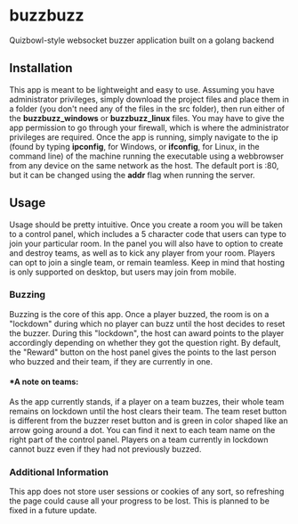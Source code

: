# buzzbuzz
Quizbowl-style websocket buzzer application built on a golang backend
## Installation
This app is meant to be lightweight and easy to use. Assuming you have administrator privileges, simply download the project files and place them in a folder (you don't need any of the files in the src folder), then run either of the **buzzbuzz_windows** or **buzzbuzz_linux** files. You may have to give the app permission to go through your firewall, which is where the administrator privileges are required. Once the app is running, simply navigate to the ip (found by typing **ipconfig**, for Windows, or **ifconfig**, for Linux, in the command line) of the machine running the executable using a webbrowser from any device on the same network as the host. The default port is :80, but it can be changed using the **addr** flag when running the server.
## Usage
Usage should be pretty intuitive. Once you create a room you will be taken to a control panel, which includes a 5 character code that users can type to join your particular room. In the panel you will also have to option to create and destroy teams, as well as to kick any player from your room. Players can opt to join a single team, or remain teamless. Keep in mind that hosting is only supported on desktop, but users may join from mobile.
### Buzzing
Buzzing is the core of this app. Once a player buzzed, the room is on a "lockdown" during which no player can buzz until the host decides to reset the buzzer. During this "lockdown", the host can award points to the player accordingly depending on whether they got the question right. By default, the "Reward" button on the host panel gives the points to the last person who buzzed and their team, if they are currently in one.
#### *A note on teams:
As the app currently stands, if a player on a team buzzes, their whole team remains on lockdown until the host clears their team. The team reset button is different from the buzzer reset button and is green in color shaped like an arrow going around a dot. You can find it next to each team name on the right part of the control panel. Players on a team currently in lockdown cannot buzz even if they had not previously buzzed.
### Additional Information
This app does not store user sessions or cookies of any sort, so refreshing the page could cause all your progress to be lost. This is planned to be fixed in a future update. 
